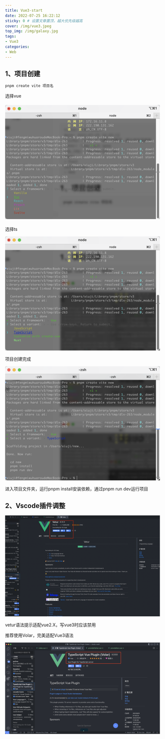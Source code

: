 ```yaml
---
title: Vue3-start
date: 2022-07-25 16:22:12
sticky: 0 # 设置文章置顶，越大优先级越高
cover: /img/vue3.jpeg
top_img: /img/galaxy.jpg
tags:
- Vue3
categories:
- Web
---
```


## 1、项目创建

```bash
pnpm create vite 项目名 
```

选择vue

#### ![](VUE3-start/image-20221021151150696.png)

选择ts

![](VUE3-start/image-20221021153032452.png)

项目创建完成

![](VUE3-start/image-20221021153101024.png)

进入项目文件夹，运行pnpm install安装依赖，通过pnpm run dev运行项目

## 2、Vscode插件调整

![](VUE3-start/1.png)

vetur语法提示适配vue2.X，写vue3时应该禁用

推荐使用Volar，完美适配Vue3语法

![](VUE3-start/image-20221021153406727.png)
